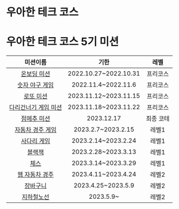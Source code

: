 # 우아한 테크 코스

# 우아한 테크 코스 5기 미션 
|미션이름|기한|레벨|
|:---:|:---:|:---:|
|[온보딩 미션](https://github.com/waterricecake/java-onboarding)|2022.10.27~2022.10.31|프리코스|
|[숫자 야구 게임](https://github.com/waterricecake/java-baseball)|2022.11.4~2022.11.6|프리코스|
|[로또 미션](https://github.com/waterricecake/java-lotto)|2023.11.12~2023.11.15|프리코스|
|[다리건너기 게임 미션](https://github.com/waterricecake/java-bridge)|2023.11.18~2023.11.22|프리코스|
|[점메추 미션](https://github.com/woowacourse-precourse/java-menu)|2023.12.17|최종 코테|
|[자동차 경주 게임](https://github.com/waterricecake/java-racingcar)|2023.2.7~2023.2.15|레벨1|
|[사다리 게임](https://github.com/waterricecake/java-ladder)|2023.2.14~2023.2.24|레벨1|
|[블랙잭](https://github.com/waterricecake/java-blackjack)|2023.2.28~2023.3.13|레벨1|
|[체스](https://github.com/waterricecake/java-chess)|2023.3.14~2023.3.29|레벨1|
|[웹 자동차 경주](https://github.com/waterricecake/jwp-racingcar)|2023.4.11~2023.4.24|레벨2|
|[장바구니](https://github.com/waterricecake/jwp-shopping-cart)|2023.4.25~2023.5.9|레벨2|
|[지하철노선](https://github.com/waterricecake/jwp-subway-path)|2023.5.9~|레벨2|
